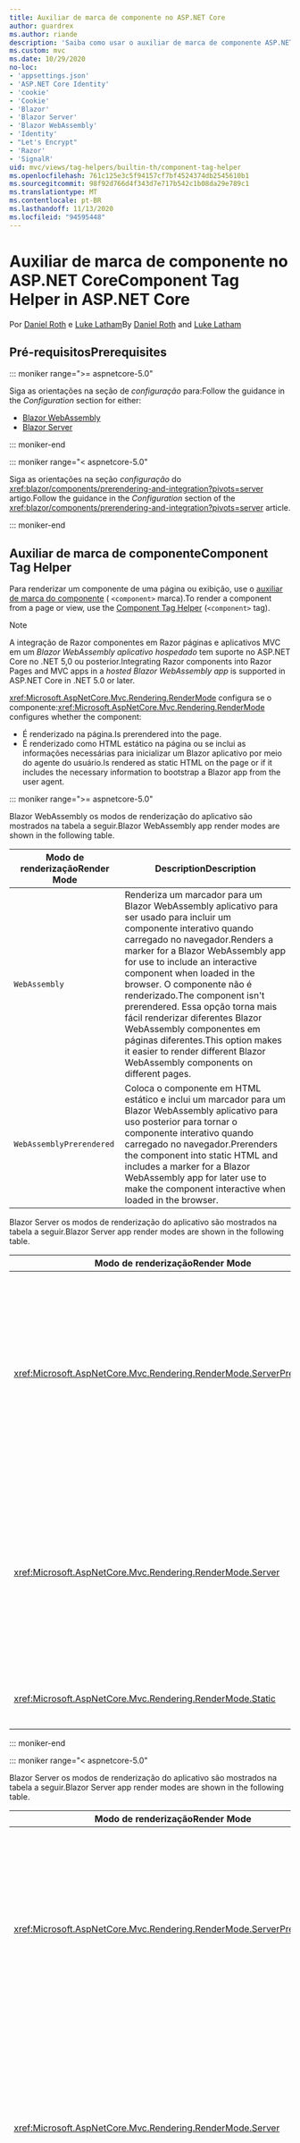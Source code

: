 ```yaml
---
title: Auxiliar de marca de componente no ASP.NET Core
author: guardrex
ms.author: riande
description: 'Saiba como usar o auxiliar de marca de componente ASP.NET Core para renderizar Razor componentes em páginas e exibições.'
ms.custom: mvc
ms.date: 10/29/2020
no-loc:
- 'appsettings.json'
- 'ASP.NET Core Identity'
- 'cookie'
- 'Cookie'
- 'Blazor'
- 'Blazor Server'
- 'Blazor WebAssembly'
- 'Identity'
- "Let's Encrypt"
- 'Razor'
- 'SignalR'
uid: mvc/views/tag-helpers/builtin-th/component-tag-helper
ms.openlocfilehash: 761c125e3c5f94157cf7bf4524374db2545610b1
ms.sourcegitcommit: 98f92d766d4f343d7e717b542c1b08da29e789c1
ms.translationtype: MT
ms.contentlocale: pt-BR
ms.lasthandoff: 11/13/2020
ms.locfileid: "94595448"
---
```

# <a name="component-tag-helper-in-aspnet-core"></a><span data-ttu-id="db879-103">Auxiliar de marca de componente no ASP.NET Core</span><span class="sxs-lookup"><span data-stu-id="db879-103">Component Tag Helper in ASP.NET Core</span></span>

<span data-ttu-id="db879-104">Por [Daniel Roth](https://github.com/danroth27) e [Luke Latham](https://github.com/guardrex)</span><span class="sxs-lookup"><span data-stu-id="db879-104">By [Daniel Roth](https://github.com/danroth27) and [Luke Latham](https://github.com/guardrex)</span></span>

## <a name="prerequisites"></a><span data-ttu-id="db879-105">Pré-requisitos</span><span class="sxs-lookup"><span data-stu-id="db879-105">Prerequisites</span></span>

::: moniker range=">= aspnetcore-5.0"

<span data-ttu-id="db879-106">Siga as orientações na seção de *configuração* para:</span><span class="sxs-lookup"><span data-stu-id="db879-106">Follow the guidance in the *Configuration* section for either:</span></span>

* [Blazor WebAssembly](xref:blazor/components/prerendering-and-integration?pivots=webassembly)
* [Blazor Server](xref:blazor/components/prerendering-and-integration?pivots=server)

::: moniker-end

::: moniker range="< aspnetcore-5.0"

<span data-ttu-id="db879-107">Siga as orientações na seção *configuração* do <xref:blazor/components/prerendering-and-integration?pivots=server> artigo.</span><span class="sxs-lookup"><span data-stu-id="db879-107">Follow the guidance in the *Configuration* section of the <xref:blazor/components/prerendering-and-integration?pivots=server> article.</span></span>

::: moniker-end

## <a name="component-tag-helper"></a><span data-ttu-id="db879-108">Auxiliar de marca de componente</span><span class="sxs-lookup"><span data-stu-id="db879-108">Component Tag Helper</span></span>

<span data-ttu-id="db879-109">Para renderizar um componente de uma página ou exibição, use o [auxiliar de marca do componente](xref:Microsoft.AspNetCore.Mvc.TagHelpers.ComponentTagHelper) ( `<component>` marca).</span><span class="sxs-lookup"><span data-stu-id="db879-109">To render a component from a page or view, use the [Component Tag Helper](xref:Microsoft.AspNetCore.Mvc.TagHelpers.ComponentTagHelper) (`<component>` tag).</span></span>

> [!NOTE]
> <span data-ttu-id="db879-110">A integração de Razor componentes em Razor páginas e aplicativos MVC em um *Blazor WebAssembly aplicativo hospedado* tem suporte no ASP.NET Core no .NET 5,0 ou posterior.</span><span class="sxs-lookup"><span data-stu-id="db879-110">Integrating Razor components into Razor Pages and MVC apps in a *hosted Blazor WebAssembly app* is supported in ASP.NET Core in .NET 5.0 or later.</span></span>

<span data-ttu-id="db879-111"><xref:Microsoft.AspNetCore.Mvc.Rendering.RenderMode> configura se o componente:</span><span class="sxs-lookup"><span data-stu-id="db879-111"><xref:Microsoft.AspNetCore.Mvc.Rendering.RenderMode> configures whether the component:</span></span>

* <span data-ttu-id="db879-112">É renderizado na página.</span><span class="sxs-lookup"><span data-stu-id="db879-112">Is prerendered into the page.</span></span>
* <span data-ttu-id="db879-113">É renderizado como HTML estático na página ou se inclui as informações necessárias para inicializar um Blazor aplicativo por meio do agente do usuário.</span><span class="sxs-lookup"><span data-stu-id="db879-113">Is rendered as static HTML on the page or if it includes the necessary information to bootstrap a Blazor app from the user agent.</span></span>

::: moniker range=">= aspnetcore-5.0"

<span data-ttu-id="db879-114">Blazor WebAssembly os modos de renderização do aplicativo são mostrados na tabela a seguir.</span><span class="sxs-lookup"><span data-stu-id="db879-114">Blazor WebAssembly app render modes are shown in the following table.</span></span>

| <span data-ttu-id="db879-115">Modo de renderização</span><span class="sxs-lookup"><span data-stu-id="db879-115">Render Mode</span></span> | <span data-ttu-id="db879-116">Description</span><span class="sxs-lookup"><span data-stu-id="db879-116">Description</span></span> |
| ----------- | ----------- |
| `WebAssembly` | <span data-ttu-id="db879-117">Renderiza um marcador para um Blazor WebAssembly aplicativo para ser usado para incluir um componente interativo quando carregado no navegador.</span><span class="sxs-lookup"><span data-stu-id="db879-117">Renders a marker for a Blazor WebAssembly app for use to include an interactive component when loaded in the browser.</span></span> <span data-ttu-id="db879-118">O componente não é renderizado.</span><span class="sxs-lookup"><span data-stu-id="db879-118">The component isn't prerendered.</span></span> <span data-ttu-id="db879-119">Essa opção torna mais fácil renderizar diferentes Blazor WebAssembly componentes em páginas diferentes.</span><span class="sxs-lookup"><span data-stu-id="db879-119">This option makes it easier to render different Blazor WebAssembly components on different pages.</span></span> |
| `WebAssemblyPrerendered` | <span data-ttu-id="db879-120">Coloca o componente em HTML estático e inclui um marcador para um Blazor WebAssembly aplicativo para uso posterior para tornar o componente interativo quando carregado no navegador.</span><span class="sxs-lookup"><span data-stu-id="db879-120">Prerenders the component into static HTML and includes a marker for a Blazor WebAssembly app for later use to make the component interactive when loaded in the browser.</span></span> |

<span data-ttu-id="db879-121">Blazor Server os modos de renderização do aplicativo são mostrados na tabela a seguir.</span><span class="sxs-lookup"><span data-stu-id="db879-121">Blazor Server app render modes are shown in the following table.</span></span>

| <span data-ttu-id="db879-122">Modo de renderização</span><span class="sxs-lookup"><span data-stu-id="db879-122">Render Mode</span></span> | <span data-ttu-id="db879-123">Description</span><span class="sxs-lookup"><span data-stu-id="db879-123">Description</span></span> |
| ----------- | ----------- |
| <xref:Microsoft.AspNetCore.Mvc.Rendering.RenderMode.ServerPrerendered> | <span data-ttu-id="db879-124">Renderiza o componente em HTML estático e inclui um marcador para um Blazor Server aplicativo.</span><span class="sxs-lookup"><span data-stu-id="db879-124">Renders the component into static HTML and includes a marker for a Blazor Server app.</span></span> <span data-ttu-id="db879-125">Quando o agente do usuário é iniciado, esse marcador é usado para inicializar um Blazor aplicativo.</span><span class="sxs-lookup"><span data-stu-id="db879-125">When the user-agent starts, this marker is used to bootstrap a Blazor app.</span></span> |
| <xref:Microsoft.AspNetCore.Mvc.Rendering.RenderMode.Server> | <span data-ttu-id="db879-126">Renderiza um marcador para um Blazor Server aplicativo.</span><span class="sxs-lookup"><span data-stu-id="db879-126">Renders a marker for a Blazor Server app.</span></span> <span data-ttu-id="db879-127">A saída do componente não está incluída.</span><span class="sxs-lookup"><span data-stu-id="db879-127">Output from the component isn't included.</span></span> <span data-ttu-id="db879-128">Quando o agente do usuário é iniciado, esse marcador é usado para inicializar um Blazor aplicativo.</span><span class="sxs-lookup"><span data-stu-id="db879-128">When the user-agent starts, this marker is used to bootstrap a Blazor app.</span></span> |
| <xref:Microsoft.AspNetCore.Mvc.Rendering.RenderMode.Static> | <span data-ttu-id="db879-129">Renderiza o componente em HTML estático.</span><span class="sxs-lookup"><span data-stu-id="db879-129">Renders the component into static HTML.</span></span> |

::: moniker-end

::: moniker range="< aspnetcore-5.0"

<span data-ttu-id="db879-130">Blazor Server os modos de renderização do aplicativo são mostrados na tabela a seguir.</span><span class="sxs-lookup"><span data-stu-id="db879-130">Blazor Server app render modes are shown in the following table.</span></span>

| <span data-ttu-id="db879-131">Modo de renderização</span><span class="sxs-lookup"><span data-stu-id="db879-131">Render Mode</span></span> | <span data-ttu-id="db879-132">Description</span><span class="sxs-lookup"><span data-stu-id="db879-132">Description</span></span> |
| ----------- | ----------- |
| <xref:Microsoft.AspNetCore.Mvc.Rendering.RenderMode.ServerPrerendered> | <span data-ttu-id="db879-133">Renderiza o componente em HTML estático e inclui um marcador para um Blazor Server aplicativo.</span><span class="sxs-lookup"><span data-stu-id="db879-133">Renders the component into static HTML and includes a marker for a Blazor Server app.</span></span> <span data-ttu-id="db879-134">Quando o agente do usuário é iniciado, esse marcador é usado para inicializar um Blazor aplicativo.</span><span class="sxs-lookup"><span data-stu-id="db879-134">When the user-agent starts, this marker is used to bootstrap a Blazor app.</span></span> |
| <xref:Microsoft.AspNetCore.Mvc.Rendering.RenderMode.Server> | <span data-ttu-id="db879-135">Renderiza um marcador para um Blazor Server aplicativo.</span><span class="sxs-lookup"><span data-stu-id="db879-135">Renders a marker for a Blazor Server app.</span></span> <span data-ttu-id="db879-136">A saída do componente não está incluída.</span><span class="sxs-lookup"><span data-stu-id="db879-136">Output from the component isn't included.</span></span> <span data-ttu-id="db879-137">Quando o agente do usuário é iniciado, esse marcador é usado para inicializar um Blazor aplicativo.</span><span class="sxs-lookup"><span data-stu-id="db879-137">When the user-agent starts, this marker is used to bootstrap a Blazor app.</span></span> |
| <xref:Microsoft.AspNetCore.Mvc.Rendering.RenderMode.Static> | <span data-ttu-id="db879-138">Renderiza o componente em HTML estático.</span><span class="sxs-lookup"><span data-stu-id="db879-138">Renders the component into static HTML.</span></span> |

::: moniker-end

<span data-ttu-id="db879-139">Características adicionais incluem:</span><span class="sxs-lookup"><span data-stu-id="db879-139">Additional characteristics include:</span></span>

* <span data-ttu-id="db879-140">São permitidos vários auxiliares de marca de componente que processam vários Razor componentes.</span><span class="sxs-lookup"><span data-stu-id="db879-140">Multiple Component Tag Helpers rendering multiple Razor components is allowed.</span></span>
* <span data-ttu-id="db879-141">Os componentes não podem ser processados dinamicamente depois que o aplicativo é iniciado.</span><span class="sxs-lookup"><span data-stu-id="db879-141">Components can't be dynamically rendered after the app has started.</span></span>
* <span data-ttu-id="db879-142">Embora as páginas e exibições possam usar componentes, o inverso não é verdadeiro.</span><span class="sxs-lookup"><span data-stu-id="db879-142">While pages and views can use components, the converse isn't true.</span></span> <span data-ttu-id="db879-143">Os componentes não podem usar recursos de exibição e específicos de página, como exibições parciais e seções.</span><span class="sxs-lookup"><span data-stu-id="db879-143">Components can't use view- and page-specific features, such as partial views and sections.</span></span> <span data-ttu-id="db879-144">Para usar a lógica de uma exibição parcial em um componente, desfatore a lógica de exibição parcial em um componente.</span><span class="sxs-lookup"><span data-stu-id="db879-144">To use logic from a partial view in a component, factor out the partial view logic into a component.</span></span>
* <span data-ttu-id="db879-145">Não há suporte para a renderização de componentes de servidor de uma página HTML estática.</span><span class="sxs-lookup"><span data-stu-id="db879-145">Rendering server components from a static HTML page isn't supported.</span></span>

<span data-ttu-id="db879-146">O auxiliar de marca de componente a seguir renderiza o `Counter` componente em uma página ou exibição em um Blazor Server aplicativo com `ServerPrerendered` :</span><span class="sxs-lookup"><span data-stu-id="db879-146">The following Component Tag Helper renders the `Counter` component in a page or view in a Blazor Server app with `ServerPrerendered`:</span></span>

```cshtml
@addTagHelper *, Microsoft.AspNetCore.Mvc.TagHelpers
@using {APP ASSEMBLY}.Pages

...

<component type="typeof(Counter)" render-mode="ServerPrerendered" />
```

<span data-ttu-id="db879-147">O exemplo anterior pressupõe que o `Counter` componente está na pasta *páginas* do aplicativo.</span><span class="sxs-lookup"><span data-stu-id="db879-147">The preceding example assumes that the `Counter` component is in the app's *Pages* folder.</span></span> <span data-ttu-id="db879-148">O espaço reservado `{APP ASSEMBLY}` é o nome do assembly do aplicativo (por exemplo, `@using BlazorSample.Pages` ou `@using BlazorSample.Client.Pages` em uma solução hospedada Blazor ).</span><span class="sxs-lookup"><span data-stu-id="db879-148">The placeholder `{APP ASSEMBLY}` is the app's assembly name (for example, `@using BlazorSample.Pages` or `@using BlazorSample.Client.Pages` in a hosted Blazor solution).</span></span>

<span data-ttu-id="db879-149">O auxiliar de marca de componente também pode passar parâmetros para componentes.</span><span class="sxs-lookup"><span data-stu-id="db879-149">The Component Tag Helper can also pass parameters to components.</span></span> <span data-ttu-id="db879-150">Considere o seguinte `ColorfulCheckbox` componente que define a cor e o tamanho do rótulo da caixa de seleção:</span><span class="sxs-lookup"><span data-stu-id="db879-150">Consider the following `ColorfulCheckbox` component that sets the check box label's color and size:</span></span>

```razor
<label style="font-size:@(Size)px;color:@Color">
    <input @bind="Value"
           id="survey" 
           name="blazor" 
           type="checkbox" />
    Enjoying Blazor?
</label>

@code {
    [Parameter]
    public bool Value { get; set; }

    [Parameter]
    public int Size { get; set; } = 8;

    [Parameter]
    public string Color { get; set; }

    protected override void OnInitialized()
    {
        Size += 10;
    }
}
```

<span data-ttu-id="db879-151">Os `Size` `int` parâmetros de componente () e `Color` ( `string` ) podem ser definidos pelo auxiliar de marca do componente: [component parameters](xref:blazor/components/index#component-parameters)</span><span class="sxs-lookup"><span data-stu-id="db879-151">The `Size` (`int`) and `Color` (`string`) [component parameters](xref:blazor/components/index#component-parameters) can be set by the Component Tag Helper:</span></span>

```cshtml
@addTagHelper *, Microsoft.AspNetCore.Mvc.TagHelpers
@using {APP ASSEMBLY}.Shared

...

<component type="typeof(ColorfulCheckbox)" render-mode="ServerPrerendered" 
    param-Size="14" param-Color="@("blue")" />
```

<span data-ttu-id="db879-152">O exemplo anterior pressupõe que o `ColorfulCheckbox` componente está na pasta *compartilhada* do aplicativo.</span><span class="sxs-lookup"><span data-stu-id="db879-152">The preceding example assumes that the `ColorfulCheckbox` component is in the app's *Shared* folder.</span></span> <span data-ttu-id="db879-153">O espaço reservado `{APP ASSEMBLY}` é o nome do assembly do aplicativo (por exemplo, `@using BlazorSample.Shared` ).</span><span class="sxs-lookup"><span data-stu-id="db879-153">The placeholder `{APP ASSEMBLY}` is the app's assembly name (for example, `@using BlazorSample.Shared`).</span></span>

<span data-ttu-id="db879-154">O HTML a seguir é renderizado na página ou exibição:</span><span class="sxs-lookup"><span data-stu-id="db879-154">The following HTML is rendered in the page or view:</span></span>

```html
<label style="font-size:24px;color:blue">
    <input id="survey" name="blazor" type="checkbox">
    Enjoying Blazor?
</label>
```

<span data-ttu-id="db879-155">A passagem de uma cadeia de caracteres entre aspas requer uma [ Razor expressão explícita](xref:mvc/views/razor#explicit-razor-expressions), conforme mostrado `param-Color` no exemplo anterior.</span><span class="sxs-lookup"><span data-stu-id="db879-155">Passing a quoted string requires an [explicit Razor expression](xref:mvc/views/razor#explicit-razor-expressions), as shown for `param-Color` in the preceding example.</span></span> <span data-ttu-id="db879-156">O Razor comportamento de análise para um `string` valor de tipo não se aplica a um `param-*` atributo porque o atributo é um `object` tipo.</span><span class="sxs-lookup"><span data-stu-id="db879-156">The Razor parsing behavior for a `string` type value doesn't apply to a `param-*` attribute because the attribute is an `object` type.</span></span>

<span data-ttu-id="db879-157">Todos os tipos de parâmetros têm suporte, exceto:</span><span class="sxs-lookup"><span data-stu-id="db879-157">All types of parameters are supported, except:</span></span>

* <span data-ttu-id="db879-158">Parâmetros genéricos.</span><span class="sxs-lookup"><span data-stu-id="db879-158">Generic parameters.</span></span>
* <span data-ttu-id="db879-159">Parâmetros não serializáveis.</span><span class="sxs-lookup"><span data-stu-id="db879-159">Non-serializable parameters.</span></span>
* <span data-ttu-id="db879-160">Herança em parâmetros de coleção.</span><span class="sxs-lookup"><span data-stu-id="db879-160">Inheritance in collection parameters.</span></span>
* <span data-ttu-id="db879-161">Parâmetros cujo tipo é definido fora do Blazor WebAssembly aplicativo ou dentro de um assembly carregado lentamente.</span><span class="sxs-lookup"><span data-stu-id="db879-161">Parameters whose type is defined outside of the Blazor WebAssembly app or within a lazily-loaded assembly.</span></span>

<span data-ttu-id="db879-162">O tipo de parâmetro deve ser serializável em JSON, o que normalmente significa que o tipo deve ter propriedades de construtor e settable padrão.</span><span class="sxs-lookup"><span data-stu-id="db879-162">The parameter type must be JSON serializable, which typically means that the type must have a default constructor and settable properties.</span></span> <span data-ttu-id="db879-163">Por exemplo, você pode especificar um valor para `Size` e `Color` no exemplo anterior, porque os tipos de `Size` e `Color` são tipos primitivos ( `int` e `string` ), que são suportados pelo serializador JSON.</span><span class="sxs-lookup"><span data-stu-id="db879-163">For example, you can specify a value for `Size` and `Color` in the preceding example because the types of `Size` and `Color` are primitive types (`int` and `string`), which are supported by the JSON serializer.</span></span>

<span data-ttu-id="db879-164">No exemplo a seguir, um objeto de classe é passado para o componente:</span><span class="sxs-lookup"><span data-stu-id="db879-164">In the following example, a class object is passed to the component:</span></span>

<span data-ttu-id="db879-165">*MyClass.cs* :</span><span class="sxs-lookup"><span data-stu-id="db879-165">*MyClass.cs* :</span></span>

```csharp
public class MyClass
{
    public MyClass()
    {
    }

    public int MyInt { get; set; } = 999;
    public string MyString { get; set; } = "Initial value";
}
```

<span data-ttu-id="db879-166">**A classe deve ter um construtor público sem parâmetros.**</span><span class="sxs-lookup"><span data-stu-id="db879-166">**The class must have a public parameterless constructor.**</span></span>

<span data-ttu-id="db879-167">*Compartilhado/myComponent. Razor* :</span><span class="sxs-lookup"><span data-stu-id="db879-167">*Shared/MyComponent.razor* :</span></span>

```razor
<h2>MyComponent</h2>

<p>Int: @MyObject.MyInt</p>
<p>String: @MyObject.MyString</p>

@code
{
    [Parameter]
    public MyClass MyObject { get; set; }
}
```

<span data-ttu-id="db879-168">*Páginas/mypage. cshtml* :</span><span class="sxs-lookup"><span data-stu-id="db879-168">*Pages/MyPage.cshtml* :</span></span>

```cshtml
@addTagHelper *, Microsoft.AspNetCore.Mvc.TagHelpers
@using {APP ASSEMBLY}
@using {APP ASSEMBLY}.Shared

...

@{
    var myObject = new MyClass();
    myObject.MyInt = 7;
    myObject.MyString = "Set by MyPage";
}

<component type="typeof(MyComponent)" render-mode="ServerPrerendered" 
    param-MyObject="@myObject" />
```

<span data-ttu-id="db879-169">O exemplo anterior pressupõe que o `MyComponent` componente está na pasta *compartilhada* do aplicativo.</span><span class="sxs-lookup"><span data-stu-id="db879-169">The preceding example assumes that the `MyComponent` component is in the app's *Shared* folder.</span></span> <span data-ttu-id="db879-170">O espaço reservado `{APP ASSEMBLY}` é o nome do assembly do aplicativo (por exemplo, `@using BlazorSample` e `@using BlazorSample.Shared` ).</span><span class="sxs-lookup"><span data-stu-id="db879-170">The placeholder `{APP ASSEMBLY}` is the app's assembly name (for example, `@using BlazorSample` and `@using BlazorSample.Shared`).</span></span> <span data-ttu-id="db879-171">`MyClass` está no namespace do aplicativo.</span><span class="sxs-lookup"><span data-stu-id="db879-171">`MyClass` is in the app's namespace.</span></span>

## <a name="additional-resources"></a><span data-ttu-id="db879-172">Recursos adicionais</span><span class="sxs-lookup"><span data-stu-id="db879-172">Additional resources</span></span>

* <xref:Microsoft.AspNetCore.Mvc.TagHelpers.ComponentTagHelper>
* <xref:mvc/views/tag-helpers/intro>
* <xref:blazor/components/index>
